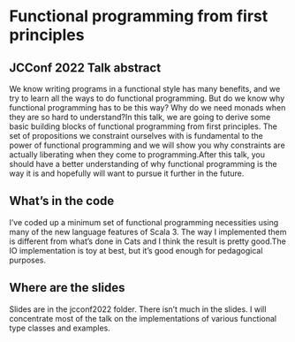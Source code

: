 # Functional programming from first principles

## JCConf 2022 Talk abstract

We know writing programs in a functional style has many benefits, and we try to learn all the ways to do functional programming. But do we know why functional programming has to be this way? Why do we need monads when they are so hard to understand?In this talk, we are going to derive some basic building blocks of functional programming from first principles. The set of propositions we constraint ourselves with is fundamental to the power of functional programming and we will show you why constraints are actually liberating when they come to programming.After this talk, you should have a better understanding of why functional programming is the way it is and hopefully will want to pursue it further in the future.

## What’s in the code

I’ve coded up a minimum set of functional programming necessities using many of the new language features of Scala 3. The way I implemented them is different from what’s done in Cats and I think the result is pretty good.The IO implementation is toy at best, but it’s good enough for pedagogical purposes.

## Where are the slides

Slides are in the jcconf2022 folder. There isn’t much in the slides. I will concentrate most of the talk on the implementations of various functional type classes and examples.